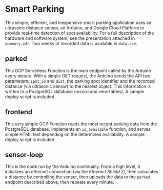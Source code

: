 # Smart Parking

This simple, efficient, and inexpensive smart parking application uses an 
ultrasonic distance sensor, an Arduino, and Google Cloud Platform to
provide real-time detection of spot availability. For a full description of the 
hardware and software system, see the presentation attached in `summary.pdf`. 
Two weeks of recorded data is available in `data.csv`.

## parked
This GCP Serverless Function is the main endpoint called by the Arduino every minute.
With a simple GET request, the Arduino sends the API two parameters: 
`spot_id` and `dist`, the parking spot identifier and the recorded distance 
(via ultrasonic sensor) to the nearest object. This information is written
to a PostgreSQL database (record and view tables). A sample deploy script is 
included.

## frontend
This *very* simple GCP Function reads the most recent parking data from the 
PostgreSQL database, implements an `is_available` function, and serves
simple HTML text depending on the determined availability. A sample deploy script is 
included.

## sensor-loop
This is the code run by the Arduino continually. From a high level, it initializes
an ethernet connection (via the *Ethernet Shield 2*), then calculates a distance
by controlling the sensor, then uploads the data to the `parked` endpoint described 
above, then repeats every minute.

